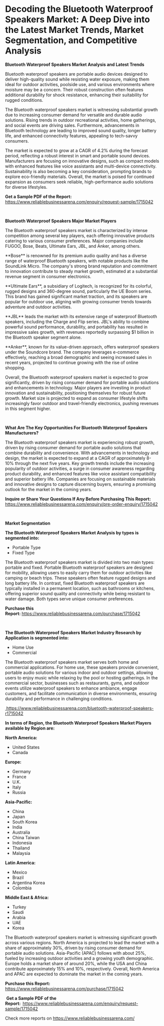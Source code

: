 <p><h1>Decoding the Bluetooth Waterproof Speakers Market: A Deep Dive into the Latest Market Trends, Market Segmentation, and Competitive Analysis</h1></p><p><strong>Bluetooth Waterproof Speakers Market Analysis and Latest Trends</strong></p>
<p><p>Bluetooth waterproof speakers are portable audio devices designed to deliver high-quality sound while resisting water exposure, making them ideal for outdoor activities, poolside use, and various environments where moisture may be a concern. Their robust construction often features additional durability for shock resistance, enhancing their suitability for rugged conditions.</p><p>The Bluetooth waterproof speakers market is witnessing substantial growth due to increasing consumer demand for versatile and durable audio solutions. Rising trends in outdoor recreational activities, home gatherings, and social events are driving sales. Furthermore, advancements in Bluetooth technology are leading to improved sound quality, longer battery life, and enhanced connectivity features, appealing to tech-savvy consumers.</p><p>The market is expected to grow at a CAGR of 4.2% during the forecast period, reflecting a robust interest in smart and portable sound devices. Manufacturers are focusing on innovative designs, such as compact models with enhanced features like voice assistants and multi-device connectivity. Sustainability is also becoming a key consideration, prompting brands to explore eco-friendly materials. Overall, the market is poised for continued expansion as consumers seek reliable, high-performance audio solutions for diverse lifestyles.</p></p>
<p><strong>Get a Sample PDF of the Report:&nbsp;</strong> <a href="https://www.reliablebusinessarena.com/enquiry/request-sample/1715042?utm_campaign=2342&utm_medium=2&utm_source=Github&utm_content=ia&utm_term=11022025&utm_id=bluetooth-waterproof-speakers">https://www.reliablebusinessarena.com/enquiry/request-sample/1715042</a></p>
<p>&nbsp;</p>
<p><strong>Bluetooth Waterproof Speakers Major Market Players</strong></p>
<p><p>The Bluetooth waterproof speakers market is characterized by intense competition among several key players, each offering innovative products catering to various consumer preferences. Major companies include FUGOO, Bose, Beats, Ultimate Ears, JBL, and Anker, among others.</p><p>**Bose** is renowned for its premium audio quality and has a diverse range of waterproof Bluetooth speakers, with notable products like the SoundLink Micro. The company's strong brand reputation and commitment to innovation contribute to steady market growth, estimated at a substantial revenue segment in consumer electronics.</p><p>**Ultimate Ears**, a subsidiary of Logitech, is recognized for its colorful, rugged designs and 360-degree sound, particularly the UE Boom series. This brand has gained significant market traction, and its speakers are popular for outdoor use, aligning with growing consumer trends towards adventure and outdoor activities.</p><p>**JBL** leads the market with its extensive range of waterproof Bluetooth speakers, including the Charge and Flip series. JBL's ability to combine powerful sound performance, durability, and portability has resulted in impressive sales growth, with revenues reportedly surpassing $1 billion in the Bluetooth speaker segment alone.</p><p>**Anker**, known for its value-driven approach, offers waterproof speakers under the Soundcore brand. The company leverages e-commerce effectively, reaching a broad demographic and seeing increased sales in recent years, projected to continue growing with the rise of online shopping.</p><p>Overall, the Bluetooth waterproof speakers market is expected to grow significantly, driven by rising consumer demand for portable audio solutions and enhancements in technology. Major players are investing in product innovation and sustainability, positioning themselves for robust future growth. Market size is projected to expand as consumer lifestyle shifts increasingly favor outdoor and travel-friendly electronics, pushing revenues in this segment higher.</p></p>
<p>&nbsp;</p>
<p><strong>What Are The Key Opportunities For Bluetooth Waterproof Speakers Manufacturers?</strong></p>
<p><p>The Bluetooth waterproof speakers market is experiencing robust growth, driven by rising consumer demand for portable audio solutions that combine durability and convenience. With advancements in technology and design, the market is expected to expand at a CAGR of approximately 8-10% through the next five years. Key growth trends include the increasing popularity of outdoor activities, a surge in consumer awareness regarding product durability, and enhanced features like voice assistant compatibility and superior battery life. Companies are focusing on sustainable materials and innovative designs to capture discerning buyers, ensuring a promising outlook for the market in the coming years.</p></p>
<p><strong>Inquire or Share Your Questions If Any Before Purchasing This Report:</strong> <a href="https://www.reliablebusinessarena.com/enquiry/pre-order-enquiry/1715042?utm_campaign=2342&utm_medium=2&utm_source=Github&utm_content=ia&utm_term=11022025&utm_id=bluetooth-waterproof-speakers">https://www.reliablebusinessarena.com/enquiry/pre-order-enquiry/1715042</a></p>
<p>&nbsp;</p>
<p><strong>Market Segmentation</strong></p>
<p><strong>The Bluetooth Waterproof Speakers Market Analysis by types is segmented into:</strong></p>
<p><ul><li>Portable Type</li><li>Fixed Type</li></ul></p>
<p><p>The Bluetooth waterproof speakers market is divided into two main types: portable and fixed. Portable Bluetooth waterproof speakers are designed for mobility, allowing users to easily carry them for outdoor activities like camping or beach trips. These speakers often feature rugged designs and long battery life. In contrast, fixed Bluetooth waterproof speakers are typically installed in a permanent location, such as bathrooms or kitchens, offering superior sound quality and connectivity while being resistant to water damage. Both types serve unique consumer preferences.</p></p>
<p><strong>Purchase this Report:&nbsp;</strong><a href="https://www.reliablebusinessarena.com/purchase/1715042?utm_campaign=2342&utm_medium=2&utm_source=Github&utm_content=ia&utm_term=11022025&utm_id=bluetooth-waterproof-speakers">https://www.reliablebusinessarena.com/purchase/1715042</a></p>
<p>&nbsp;</p>
<p><strong>The Bluetooth Waterproof Speakers Market Industry Research by Application is segmented into:</strong></p>
<p><ul><li>Home Use</li><li>Commercial</li></ul></p>
<p><p>The Bluetooth waterproof speakers market serves both home and commercial applications. For home use, these speakers provide convenient, portable audio solutions for various indoor and outdoor settings, allowing users to enjoy music while relaxing by the pool or hosting gatherings. In the commercial sector, businesses such as restaurants, gyms, and outdoor events utilize waterproof speakers to enhance ambiance, engage customers, and facilitate communication in diverse environments, ensuring durability and performance in challenging conditions.</p></p>
<p><a href="https://www.reliablebusinessarena.com/bluetooth-waterproof-speakers-r1715042?utm_campaign=2342&utm_medium=2&utm_source=Github&utm_content=ia&utm_term=11022025&utm_id=bluetooth-waterproof-speakers">&nbsp;https://www.reliablebusinessarena.com/bluetooth-waterproof-speakers-r1715042</a></p>
<p><strong>In terms of Region, the Bluetooth Waterproof Speakers Market Players available by Region are:</strong></p>
<p>
    <p> <strong> North America: </strong>
        <ul>
            <li>United States</li>
            <li>Canada</li>
        </ul>
        </p> 
    <p> <strong> Europe: </strong>
        <ul>
            <li>Germany</li>
            <li>France</li>
            <li>U.K.</li>
            <li>Italy</li>
            <li>Russia</li>
        </ul>
        </p> 
    <p> <strong> Asia-Pacific: </strong>
        <ul>
            <li>China</li>
            <li>Japan</li>
            <li>South Korea</li>
            <li>India</li>
            <li>Australia</li>
            <li>China Taiwan</li>
            <li>Indonesia</li>
            <li>Thailand</li>
            <li>Malaysia</li>
        </ul>
        </p> 
    <p> <strong> Latin America: </strong>
        <ul>
            <li>Mexico</li>
            <li>Brazil</li>
            <li>Argentina Korea</li>
            <li>Colombia</li>
        </ul>
        </p> 
    <p> <strong> Middle East & Africa: </strong>
        <ul>
            <li>Turkey</li>
            <li>Saudi</li>
            <li>Arabia</li>
            <li>UAE</li>
            <li>Korea</li>
        </ul>
    </p>
    </p>
<p><p>The Bluetooth waterproof speakers market is witnessing significant growth across various regions. North America is projected to lead the market with a share of approximately 30%, driven by rising consumer demand for portable audio solutions. Asia-Pacific (APAC) follows with about 25%, fueled by increasing outdoor activities and a growing youth demographic. Europe holds a market share of around 20%, while the USA and China contribute approximately 15% and 10%, respectively. Overall, North America and APAC are expected to dominate the market in the coming years.</p></p>
<p><strong>Purchase this Report: </strong><a href="https://www.reliablebusinessarena.com/purchase/1715042?utm_campaign=2342&utm_medium=2&utm_source=Github&utm_content=ia&utm_term=11022025&utm_id=bluetooth-waterproof-speakers">https://www.reliablebusinessarena.com/purchase/1715042</a></p>
<p>&nbsp;<strong>Get a Sample PDF of the Report:&nbsp;&nbsp;</strong><a href="https://www.reliablebusinessarena.com/enquiry/request-sample/1715042?utm_campaign=2342&utm_medium=2&utm_source=Github&utm_content=ia&utm_term=11022025&utm_id=bluetooth-waterproof-speakers">https://www.reliablebusinessarena.com/enquiry/request-sample/1715042</a></p>
<p><strong></strong></p>
<p>Check more reports on <a href="https://www.reliablebusinessarena.com/?utm_campaign=2342&utm_medium=2&utm_source=Github&utm_content=ia&utm_term=11022025&utm_id=bluetooth-waterproof-speakers">https://www.reliablebusinessarena.com/</a></p>